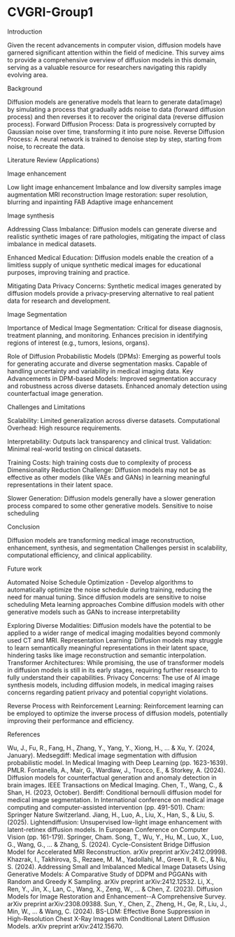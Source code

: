 # CVGRI-Group1

Introduction 

Given the recent advancements in computer vision, diffusion models have garnered significant attention within the field of medicine. This survey aims to provide a comprehensive overview of diffusion models in this domain, serving as a valuable resource for researchers navigating this rapidly evolving area.

Background 

Diffusion models are generative models that learn to generate data(image) by simulating a process that gradually adds noise to data (forward diffusion process) and then reverses it to recover the original data (reverse diffusion process).
Forward Diffusion Process: Data is progressively corrupted by Gaussian noise over time, transforming it into pure noise.
Reverse Diffusion Process: A neural network is trained to denoise step by step, starting from noise, to recreate the data.

Literature Review (Applications) 

Image enhancement

Low light image enhancement
Imbalance and low diversity samples image augmentation
MRI reconstruction
Image restoration: super resolution, blurring and inpainting
FAB Adaptive image enhancement

Image synthesis 

Addressing Class Imbalance: Diffusion models can generate diverse and realistic synthetic images of rare pathologies, mitigating the impact of class imbalance in medical datasets.

Enhanced Medical Education: Diffusion models enable the creation of a limitless supply of unique synthetic medical images for educational purposes, improving training and practice.

Mitigating Data Privacy Concerns: Synthetic medical images generated by diffusion models provide a privacy-preserving alternative to real patient data for research and development.

Image Segmentation

Importance of Medical Image Segmentation:
Critical for disease diagnosis, treatment planning, and monitoring.
Enhances precision in identifying regions of interest (e.g., tumors, lesions, organs).

Role of Diffusion Probabilistic Models (DPMs):
Emerging as powerful tools for generating accurate and diverse segmentation masks.
Capable of handling uncertainty and variability in medical imaging data.
Key Advancements in DPM-based Models:
Improved segmentation accuracy and robustness across diverse datasets.
Enhanced anomaly detection using counterfactual image generation.

Challenges and Limitations 

Scalability: Limited generalization across diverse datasets.
Computational Overhead: High resource requirements.

Interpretability: Outputs lack transparency and clinical trust.
Validation: Minimal real-world testing on clinical datasets.

Training Costs: high training costs due to complexity of process
Dimensionality Reduction Challenge: Diffusion models may not be as effective as other models (like VAEs and GANs) in learning meaningful representations in their latent space.

Slower Generation: Diffusion models generally have a slower generation process compared to some other generative models.
Sensitive to noise scheduling

Conclusion 

Diffusion models are transforming medical image reconstruction, enhancement, synthesis, and segmentation
Challenges persist in scalability, computational efficiency, and clinical applicability.

Future work

Automated Noise Schedule Optimization - Develop algorithms to automatically optimize the noise schedule during training, reducing the need for manual tuning. Since diffusion models are sensitive to noise scheduling 
Meta learning approaches
Combine diffusion models with other generative models such as GANs to increase interpretability 

Exploring Diverse Modalities: Diffusion models have the potential to be applied to a wider range of medical imaging modalities beyond commonly used CT and MRI.
Representation Learning: Diffusion models may struggle to learn semantically meaningful representations in their latent space, hindering tasks like image reconstruction and semantic interpolation.
Transformer Architectures: While promising, the use of transformer models in diffusion models is still in its early stages, requiring further research to fully understand their capabilities.
Privacy Concerns: The use of AI image synthesis models, including diffusion models, in medical imaging raises concerns regarding patient privacy and potential copyright violations.

Reverse Process with Reinforcement Learning: Reinforcement learning can be employed to optimize the inverse process of diffusion models, potentially improving their performance and efficiency.

References 

Wu, J., Fu, R., Fang, H., Zhang, Y., Yang, Y., Xiong, H., ... & Xu, Y. (2024, January). Medsegdiff: Medical image segmentation with diffusion probabilistic model. In Medical Imaging with Deep Learning (pp. 1623-1639). PMLR.
Fontanella, A., Mair, G., Wardlaw, J., Trucco, E., & Storkey, A. (2024). Diffusion models for counterfactual generation and anomaly detection in brain images. IEEE Transactions on Medical Imaging.
Chen, T., Wang, C., & Shan, H. (2023, October). Berdiff: Conditional bernoulli diffusion model for medical image segmentation. In International conference on medical image computing and computer-assisted intervention (pp. 491-501). Cham: Springer Nature Switzerland.
Jiang, H., Luo, A., Liu, X., Han, S., & Liu, S. (2025). Lightendiffusion: Unsupervised low-light image enhancement with latent-retinex diffusion models. In European Conference on Computer Vision (pp. 161-179). Springer, Cham.
Song, T., Wu, Y., Hu, M., Luo, X., Luo, G., Wang, G., ... & Zhang, S. (2024). Cycle-Consistent Bridge Diffusion Model for Accelerated MRI Reconstruction. arXiv preprint arXiv:2412.09998.
Khazrak, I., Takhirova, S., Rezaee, M. M., Yadollahi, M., Green II, R. C., & Niu, S. (2024). Addressing Small and Imbalanced Medical Image Datasets Using Generative Models: A Comparative Study of DDPM and PGGANs with Random and Greedy K Sampling. arXiv preprint arXiv:2412.12532.
Li, X., Ren, Y., Jin, X., Lan, C., Wang, X., Zeng, W., ... & Chen, Z. (2023). Diffusion Models for Image Restoration and Enhancement--A Comprehensive Survey. arXiv preprint arXiv:2308.09388.
Sun, Y., Chen, Z., Zheng, H., Ge, R., Liu, J., Min, W., ... & Wang, C. (2024). BS-LDM: Effective Bone Suppression in High-Resolution Chest X-Ray Images with Conditional Latent Diffusion Models. arXiv preprint arXiv:2412.15670.





